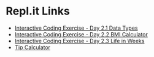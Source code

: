 # Repl.it Links

* [Interactive Coding Exercise - Day 2.1 Data Types](https://repl.it/@BalakrishnaREPL/day-2-1-exercise)
* [Interactive Coding Exercise - Day 2.2 BMI Calculator](https://repl.it/@BalakrishnaREPL/day-2-2-exercise)
* [Interactive Coding Exercise - Day 2.3 Life in Weeks](https://repl.it/@BalakrishnaREPL/day-2-3-exercise)
* [Tip Calculator](https://repl.it/@BalakrishnaREPL/tip-calculator-start)
